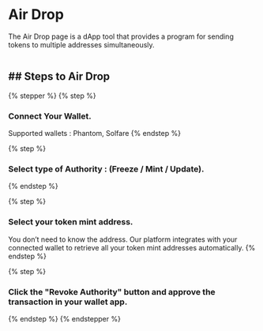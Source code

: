 
# Air Drop

The Air Drop page is a dApp tool that provides a program for sending tokens to multiple addresses simultaneously.

<figure><img src="../.gitbook/assets/air_drop" alt=""><figcaption></figcaption></figure>



## ## Steps to Air Drop

{% stepper %}
{% step %}
### Connect Your Wallet.

Supported wallets : Phantom, Solfare
{% endstep %}

{% step %}
### Select type of Authority : (Freeze / Mint / Update).
{% endstep %}

{% step %}
### Select your token mint address.

You don’t need to know the address. Our platform integrates with your connected wallet to retrieve all your token mint addresses automatically.
{% endstep %}

{% step %}
### Click the "Revoke Authority" button and approve the transaction in your wallet app.
{% endstep %}
{% endstepper %}

## &#x20;



